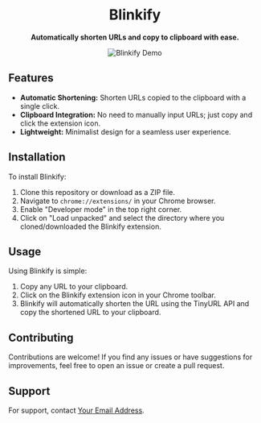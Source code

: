 <h1 align="center">Blinkify</h1>

<p align="center">
  <strong>Automatically shorten URLs and copy to clipboard with ease.</strong>
</p>

<p align="center">
  <img src="https://your-image-url.com/blinkify-demo.gif" alt="Blinkify Demo">
</p>

## Features

- **Automatic Shortening:** Shorten URLs copied to the clipboard with a single click.
- **Clipboard Integration:** No need to manually input URLs; just copy and click the extension icon.
- **Lightweight:** Minimalist design for a seamless user experience.

## Installation

To install Blinkify:

1. Clone this repository or download as a ZIP file.
2. Navigate to `chrome://extensions/` in your Chrome browser.
3. Enable "Developer mode" in the top right corner.
4. Click on "Load unpacked" and select the directory where you cloned/downloaded the Blinkify extension.

## Usage

Using Blinkify is simple:

1. Copy any URL to your clipboard.
2. Click on the Blinkify extension icon in your Chrome toolbar.
3. Blinkify will automatically shorten the URL using the TinyURL API and copy the shortened URL to your clipboard.

## Contributing

Contributions are welcome! If you find any issues or have suggestions for improvements, feel free to open an issue or create a pull request.

## Support

For support, contact [Your Email Address](mailto:youremail@example.com).


